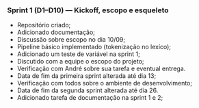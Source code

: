 ### Sprint 1 (D1–D10) — Kickoff, escopo e esqueleto

<!--
Cada sprint tem 10 dias corridos. Ao final, entregar um executável que avança o pipeline e exemplos funcionando.
- [x] Repositório criado, README e licença — responsável: @BeyondMagic 
- [x] Ambiente (Flex, Bison, GCC) verificado em todas as máquinas — responsável: @Todos
- [ ] Makefile básico (alvos: build, clean, test) — responsável:  @andrewslopes
- [x]  Arquivos iniciais: `lexer/lexer.l`, `parser/parser.y`, `src/main.c` — responsável: @marcomarquesdc 
- [ ]  Definir subconjunto de C (MVP) e exemplos de entrada/saída Lua — responsável: @Liviarodrigues1 
- [x]  Pipeline mínimo: aceitar uma expressão e imprimir tokenização — responsável: @Sophiassilva 
- [x]  Casos de teste iniciais em `tests/` — responsável: @BeyondMagic 
- [ ]  P1: Preencher formulário: @BeyondMagic 
- [ ] P1: Fazer slides — responsável: 
-->

- Repositório criado;
- Adicionado documentação;
- Discussão sobre escopo no dia 10/09;
- Pipeline básico implementado (tokenização no lexíco);
- Adicionado um teste de variável na sprint 1;
- Discutido com a equipe o escopo do projeto;
- Verificação com André sobre sua tarefa e eventual entrega.
- Data de fim da primeira sprint alterada até dia 13;
- Verificação com todos sobre o ambiente de desenvolvimento;
- Data de fim da segunda sprint alterada até dia 26.
- Adicionado tarefa de documentação na sprint 1 e 2;
